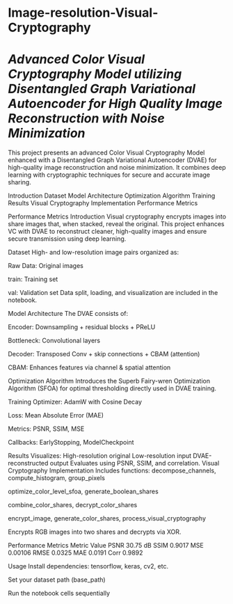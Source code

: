 # Image-resolution-Visual-Cryptography
# ***Advanced Color Visual Cryptography Model utilizing Disentangled Graph Variational Autoencoder for High Quality Image Reconstruction with Noise Minimization***

This project presents an advanced Color Visual Cryptography Model enhanced with a Disentangled Graph Variational Autoencoder (DVAE) for high-quality image reconstruction and noise minimization. It combines deep learning with cryptographic techniques for secure and accurate image sharing.


Introduction
Dataset
Model Architecture
Optimization Algorithm
Training
Results
Visual Cryptography Implementation
Performance Metrics

Performance Metrics
Introduction
Visual cryptography encrypts images into share images that, when stacked, reveal the original. This project enhances VC with DVAE to reconstruct cleaner, high-quality images and ensure secure transmission using deep learning.

Dataset
High- and low-resolution image pairs organized as:

Raw Data: Original images

train: Training set

val: Validation set
Data split, loading, and visualization are included in the notebook.

 Model Architecture
The DVAE consists of:

Encoder: Downsampling + residual blocks + PReLU

Bottleneck: Convolutional layers

Decoder: Transposed Conv + skip connections + CBAM (attention)

CBAM: Enhances features via channel & spatial attention

 Optimization Algorithm
Introduces the Superb Fairy-wren Optimization Algorithm (SFOA) for optimal thresholding directly used in DVAE training.

 Training
Optimizer: AdamW with Cosine Decay

Loss: Mean Absolute Error (MAE)

Metrics: PSNR, SSIM, MSE

Callbacks: EarlyStopping, ModelCheckpoint

 Results
Visualizes:
High-resolution original
Low-resolution input
DVAE-reconstructed output
Evaluates using PSNR, SSIM, and correlation.
Visual Cryptography Implementation
Includes functions:
decompose_channels, compute_histogram, group_pixels

optimize_color_level_sfoa, generate_boolean_shares

combine_color_shares, decrypt_color_shares

encrypt_image, generate_color_shares, process_visual_cryptography

Encrypts RGB images into two shares and decrypts via XOR.

Performance Metrics
Metric	Value
PSNR	30.75 dB
SSIM	0.9017
MSE	0.00106
RMSE	0.0325
MAE	0.0191
Corr	0.9892

Usage
Install dependencies: tensorflow, keras, cv2, etc.

Set your dataset path (base_path)

Run the notebook cells sequentially


